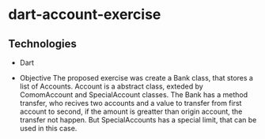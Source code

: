 # dart-account-exercise

## Technologies
- Dart

- Objective
The proposed exercise was create a Bank class, that stores a list of Accounts. Account is a abstract class, exteded by ComomAccount and SpecialAccount classes.
The Bank has a method transfer, who recives two accounts and a value to transfer from first account to second, if the amount is greatter than origin account, the transfer not happen.
But SpecialAccounts has a special limit, that can be used in this case.
